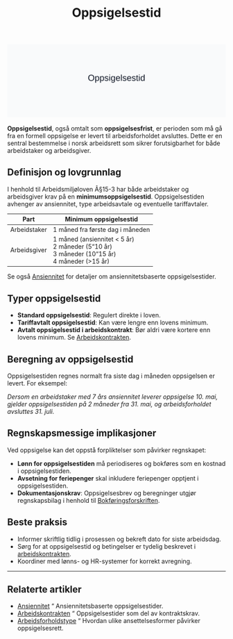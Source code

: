 ﻿---
title: "Oppsigelsestid"
meta_title: "Oppsigelsestid"
meta_description: '![Oppsigelsestid](oppsigelsestid-image.svg)'
slug: oppsigelsestid
type: blog
layout: pages/single
---

![Oppsigelsestid](oppsigelsestid-image.svg)

**Oppsigelsestid**, også omtalt som **oppsigelsesfrist**, er perioden som må gå fra en formell oppsigelse er levert til arbeidsforholdet avsluttes. Dette er en sentral bestemmelse i norsk arbeidsrett som sikrer forutsigbarhet for både arbeidstaker og arbeidsgiver.

## Definisjon og lovgrunnlag

I henhold til Arbeidsmiljøloven Â§15-3 har både arbeidstaker og arbeidsgiver krav på en **minimumsoppsigelsestid**. Oppsigelsestiden avhenger av ansiennitet, type arbeidsavtale og eventuelle tariffavtaler.

| Part           | Minimum oppsigelsestid                   |
|----------------|------------------------------------------|
| Arbeidstaker   | 1 måned fra første dag i måneden         |
| Arbeidsgiver   | 1 måned (ansiennitet < 5 år)<br>2 måneder (5“10 år)<br>3 måneder (10“15 år)<br>4 måneder (>15 år) |

Se også [Ansiennitet](/blogs/regnskap/ansiennitet "Ansiennitet") for detaljer om ansiennitetsbaserte oppsigelsestider.

## Typer oppsigelsestid

- **Standard oppsigelsestid**: Regulert direkte i loven.
- **Tariffavtalt oppsigelsestid**: Kan være lengre enn lovens minimum.
- **Avtalt oppsigelsestid i arbeidskontrakt**: Bør aldri være kortere enn lovens minimum. Se [Arbeidskontrakten](/blogs/regnskap/arbeidskontrakten "Arbeidskontrakten").

## Beregning av oppsigelsestid

Oppsigelsestiden regnes normalt fra siste dag i måneden oppsigelsen er levert. For eksempel:

*Dersom en arbeidstaker med 7 års ansiennitet leverer oppsigelse 10. mai, gjelder oppsigelsestiden på 2 måneder fra 31. mai, og arbeidsforholdet avsluttes 31. juli.*

## Regnskapsmessige implikasjoner

Ved oppsigelse kan det oppstå forpliktelser som påvirker regnskapet:

- **Lønn for oppsigelsestiden** må periodiseres og bokføres som en kostnad i oppsigelsestiden.
- **Avsetning for feriepenger** skal inkludere feriepenger opptjent i oppsigelsestiden.
- **Dokumentasjonskrav**: Oppsigelsesbrev og beregninger utgjør regnskapsbilag i henhold til [Bokføringsforskriften](/blogs/regnskap/hva-er-bokforingsforskriften "Hva er Bokføringsforskriften?").

## Beste praksis

- Informer skriftlig tidlig i prosessen og bekreft dato for siste arbeidsdag.
- Sørg for at oppsigelsestid og betingelser er tydelig beskrevet i [arbeidskontrakten](/blogs/regnskap/arbeidskontrakten "Arbeidskontrakten").
- Koordiner med lønns- og HR-systemer for korrekt avregning.

---

## Relaterte artikler

- [Ansiennitet](/blogs/regnskap/ansiennitet "Ansiennitet") “ Ansiennitetsbaserte oppsigelsestider.
- [Arbeidskontrakten](/blogs/regnskap/arbeidskontrakten "Arbeidskontrakten") “ Oppsigelsestider som del av kontraktskrav.
- [Arbeidsforholdstype](/blogs/regnskap/hva-er-arbeidsforholdstype "Arbeidsforholdstype") “ Hvordan ulike ansettelsesformer påvirker oppsigelsesrett.










